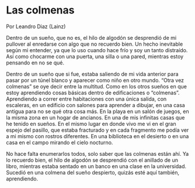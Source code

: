 # Las colmenas
Por Leandro Diaz (Lainz)

Dentro de un sueño, que no es, el hilo de algodón se desprendió de mi pullover al enredarse con algo que no recuerdo bien. Un hecho inevitable según mi entender, ya que lo uso cuando hace frío y soy un tanto distraído. Así como chocarme con una puerta, una silla o una pared, mientras estoy pensando en no se qué.

Dentro de un sueño que si fue, estaba saliendo de mi vida anterior para pasar por un túnel blanco y aparecer como niño en otro mundo. “Otra vez colmenas” se oye decir entre la multitud. Como en los otros sueños en que estoy aprendiendo cosas básicas dentro de edificaciones o “colmenas”. Aprendiendo a correr entre habitaciones con una única salida, con escaleras, en un edificio con salones para aprender a dibujar, en una casa antigua para no se qué otra cosa más. En la playa en un salón de juegos, en la misma zona en un hogar de ancianos. En una de mis infinitas casas que he tenido en sueños. En el mismo lugar en donde vivo me vi en el gran espejo del pasillo, que estaba fracturado y en cada fragmento me podía ver a mi mismo con rostros diferentes. En una biblioteca en el desierto o en una casa en el campo mirando el cielo nocturno.

No hace falta enumerarlos todos, solo saber que las colmenas están ahí. Ya lo recuerdo bien, el hilo de algodón se desprendió con el anillado de un libro, mientras estaba sentado en un banco en una clase en la universidad. Sucedió en una colmena del sueño despierto, quizás esté aquí también, aprendiendo.